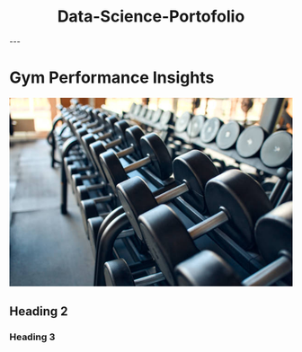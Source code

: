 <div align="center">
    <h1>Data-Science-Portofolio</h1>
</div>
---



# Gym Performance Insights

 ![data](images/gym.jpg)

## Heading 2

### Heading 3
